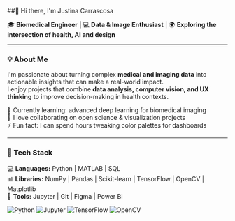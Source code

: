 ##👋 Hi there, I'm Justina Carrascosa  

🎓 **Biomedical Engineer** | 💻 **Data & Image Enthusiast** | 🌍 **Exploring the intersection of health, AI and design**

---

### 💡 About Me  
I'm passionate about turning complex **medical and imaging data** into actionable insights that can make a real-world impact.  
I enjoy projects that combine **data analysis, computer vision, and UX thinking** to improve decision-making in health contexts.  

🧠 Currently learning: advanced deep learning for biomedical imaging  
💬 I love collaborating on open science & visualization projects  
⚡ Fun fact: I can spend hours tweaking color palettes for dashboards  

---

### 🧰 Tech Stack  
💻 **Languages:** Python | MATLAB | SQL  
📊 **Libraries:** NumPy | Pandas | Scikit-learn | TensorFlow | OpenCV | Matplotlib  
🧩 **Tools:** Jupyter | Git | Figma | Power BI  

![Python](https://img.shields.io/badge/Python-3.9-blue?logo=python)
![Jupyter](https://img.shields.io/badge/Jupyter-Notebook-orange?logo=jupyter)
![TensorFlow](https://img.shields.io/badge/TensorFlow-ML-red?logo=tensorflow)
![OpenCV](https://img.shields.io/b)
